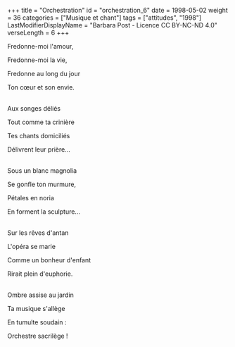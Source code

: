 +++
title = "Orchestration"
id = "orchestration_6"
date = 1998-05-02
weight = 36
categories = ["Musique et chant"]
tags = ["attitudes", "1998"]
LastModifierDisplayName = "Barbara Post - Licence CC BY-NC-ND 4.0"
verseLength = 6
+++

Fredonne-moi l'amour,

Fredonne-moi la vie,

Fredonne au long du jour

Ton cœur et son envie.

 \
Aux songes déliés

Tout comme ta crinière

Tes chants domiciliés

Délivrent leur prière...

 \
Sous un blanc magnolia

Se gonfle ton murmure,

Pétales en noria

En forment la sculpture...

 \
Sur les rêves d'antan

L'opéra se marie

Comme un bonheur d'enfant

Rirait plein d'euphorie.

 \
Ombre assise au jardin

Ta musique s'allège

En tumulte soudain :

Orchestre sacrilège !
